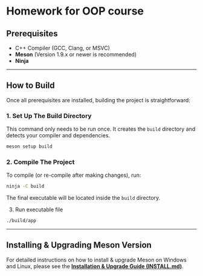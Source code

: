 # Homework for OOP course

## Prerequisites

* C++ Compiler (GCC, Clang, or MSVC)
* **Meson** (Version 1.9.x or newer is recommended)
* **Ninja**

---

## How to Build

Once all prerequisites are installed, building the project is straightforward:

### 1. Set Up The Build Directory
This command only needs to be run once. It creates the `build` directory and detects your compiler and dependencies.

```bash
meson setup build
```

### 2\. Compile The Project

To compile (or re-compile after making changes), run:

```bash
ninja -C build
```

The final executable will be located inside the `build` directory.

3. Run executable file
```bash
./build/app 
```

-----

##  Installing & Upgrading Meson Version

For detailed instructions on how to install & upgrade Meson on Windows and Linux, 
please see the **[Installation & Upgrade Guide (INSTALL.md)](INSTALL.md)**.